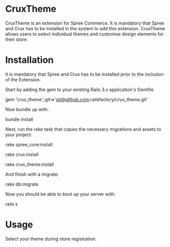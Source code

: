 ﻿CruxTheme
=========

CruxTheme is an extension for Spree Commerce. It is mandatory that Spree and Crux has to be installed in the system
to add this extension. CruxTheme allows users to select individual themes and customise design elements for their store.

Installation
===========
It is mandatory that Spree and Crux has to be installed prior to the inclusion of the Extension.

Start by adding the gem to your existing Rails 3.x application's Gemfile

gem 'crux_theme',:git=>'git@github.com:railsfactory/crux_theme.git'

Now bundle up with:

bundle install

Next, run the rake task that copies the necessary migrations and assets to your project:

rake spree_core:install

rake crux:install

rake crux_theme:install

And finish with a migrate:

rake db:migrate

Now you should be able to boot up your server with:

rails s  

Usage
=======

Select your theme during store registration.




